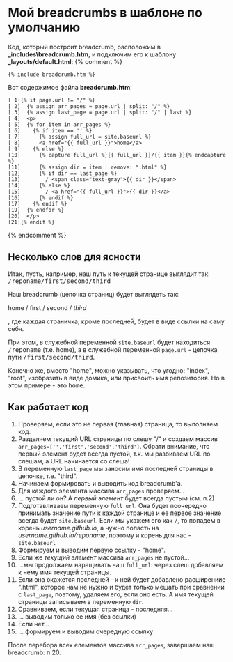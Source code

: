 # Мой breadcrumbs в шаблоне по умолчанию

Код, который построит breadcrumb, расположим в **_includes\breadcrumb.htm**, и подключим его к шаблону **_layouts/default.html**:
{% comment %}
```
{% include breadcrumb.htm %}
```

Вот содержимое файла **breadcrumb.htm**:

```
[ 1]{% if page.url != "/" %}
[ 2]  {% assign arr_pages = page.url | split: "/" %}
[ 3]  {% assign last_page = page.url | split: "/" | last %}
[ 4]  <p>
[ 5]  {% for item in arr_pages %}
[ 6]    {% if item == '' %}
[ 7]      {% assign full_url = site.baseurl %}
[ 8]      <a href="{{ full_url }}">home</a>
[ 9]    {% else %}
[10]      {% capture full_url %}{{ full_url }}/{{ item }}{% endcapture %}
[11]      {% assign dir = item | remove: ".html" %}
[12]      {% if dir == last_page %}
[13]        / <span class="text-gray">{{ dir }}</span>
[14]      {% else %}
[15]        / <a href="{{ full_url }}">{{ dir }}</a>
[16]      {% endif %}
[17]    {% endif %}
[19]  {% endfor %}
[20]  </p>
[21]{% endif %}
```
{% endcomment %}

## Несколько слов для ясности

Итак, пусть, например, наш путь к текущей странице выглядит так: <samp>/reponame/first/second/third</samp>

Наш breadcrumb (цепочка страниц) будет выглядеть так:

home / first / second / _third_

, где каждая страничка, кроме последней, будет в виде ссылки на саму себя.

При этом, в служебной переменной `site.baseurl` будет находиться <samp>/reponame</samp> (т.е. home), а в служебной переменной `page.url` - цепочка пути <samp>/first/second/third</samp>.

Конечно же, вместо "home", можно указывать, что угодно: "index", "root", изобразить в виде домика, или присвоить имя репозитория. Но в этом примере - это <samp>home</samp>.


## Как работает код

1. Проверяем, если это не первая (главная) страница, то выполняем код.
2. Разделяем текущий URL страницы по слешу "/" и создаем массив `arr_pages=['','first','second','third']`. Обрати внимание, что первый элемент будет всегда пустой, т.к. мы разбиваем URL по слешам, а URL начинается со слеша!
3. В переменную `last_page` мы заносим имя последней страницы в цепочке, т.е. "third".
4. Начинаем формировать и выводить код breadcrumb'а.
5. Для каждого элемента массива `arr_pages` проверяем...
6. ... пустой ли он? А _первый элемент_ будет всегда пустым (см. п.2)
7. Подготавливаем переменную `full_url`. Она будет поочередно принимать значение пути к каждой странице и ее первое значение всегда будет `site.baseurl`. Если мы укажем его как `/`, то попадем в корень _username.github.io_, а нужно попасть на _username.github.io/reponame_, поэтому и корень для нас - `site.baseurl`
8. Формируем и выводим первую ссылку - "home".
9. Если же _текущий элемент_ массива `arr_pages` не пустой...
10. ...мы продолжаем наращивать наш `full_url`: через слеш добавляем к нему имя текущей страницы.
11. Если она окажется последней - к ней будет добавлено расширениие ".html", которое нам не нужно и будет только мешать при сравнении с `last_page`, поэтому, удаляем его, если оно есть. А имя текущей страницы записываем в переменную `dir`.
12. Сравниваем, если текущая страница - последняя...
13. ... выводим только ее имя (без ссылки)
14. Если нет...
15. ... формируем и выводим очередную ссылку

После перебора всех елементов массива `arr_pages`, завершаем наш breadcrumb: п.20.
